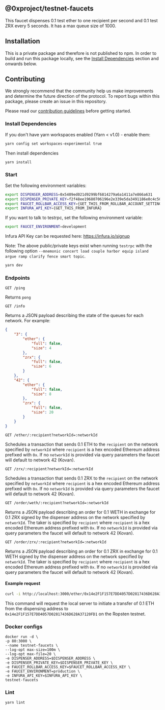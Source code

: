 ## @0xproject/testnet-faucets

This faucet dispenses 0.1 test ether to one recipient per second and 0.1 test ZRX every 5 seconds. It has a max queue size of 1000.

## Installation

This is a private package and therefore is not published to npm. In order to build and run this package locally, see the [Install Dependencies](#Install-Dependencies) section and onwards below.

## Contributing

We strongly recommend that the community help us make improvements and determine the future direction of the protocol. To report bugs within this package, please create an issue in this repository.

Please read our [contribution guidelines](../../CONTRIBUTING.md) before getting started.

### Install Dependencies

If you don't have yarn workspaces enabled (Yarn < v1.0) - enable them:

```bash
yarn config set workspaces-experimental true
```

Then install dependencies

```bash
yarn install
```

### Start

Set the following environment variables:

```bash
export DISPENSER_ADDRESS=0x5409ed021d9299bf6814279a6a1411a7e866a631
export DISPENSER_PRIVATE_KEY=f2f48ee19680706196e2e339e5da3491186e0c4c5030670656b0e0164837257d
export FAUCET_ROLLBAR_ACCESS_KEY={GET_THIS_FROM_ROLLBAR_ACCOUNT_SETTINGS}
export INFURA_API_KEY={GET_THIS_FROM_INFURA}
```

If you want to talk to testrpc, set the following environment variable:

```bash
export FAUCET_ENVIRONMENT=development
```

Infura API Key can be requested here: https://infura.io/signup

Note: The above public/private keys exist when running `testrpc` with the following option `--mnemonic concert load couple harbor equip island argue ramp clarify fence smart topic`.

```bash
yarn dev
```

### Endpoints

`GET /ping`

Returns `pong`

`GET /info`

Returns a JSON payload describing the state of the queues for each network. For example:

```json
{
    "3": {
        "ether": {
            "full": false,
            "size": 4
        },
        "zrx": {
            "full": false,
            "size": 6
        }
    },
    "42": {
        "ether": {
            "full": false,
            "size": 8
        },
        "zrx": {
            "full": false,
            "size": 20
        }
    }
}
```

`GET /ether/:recipient?networkId=:networkId`

Schedules a transaction that sends 0.1 ETH to the `recipient` on the network specified by `networkId` where `recipient` is a hex encoded Ethereum address prefixed with `0x`. If no `networkId` is provided via query parameters the faucet will default to network 42 (Kovan).


`GET /zrx/:recipient?networkId=:networkId`

Schedules a transaction that sends 0.1 ZRX to the `recipient` on the network specified by `networkId` where `recipient` is a hex encoded Ethereum address prefixed with `0x`. If no `networkId` is provided via query parameters the faucet will default to network 42 (Kovan).

`GET /order/weth/:recipient?networkId=:networkId`

Returns a JSON payload describing an order for 0.1 WETH in exchange for 0.1 ZRX signed by the dispenser address on the network specified by `networkId`. The taker is specified by `recipient` where `recipient` is a hex encoded Ethereum address prefixed with `0x`. If no `networkId` is provided via query parameters the faucet will default to network 42 (Kovan).

`GET /order/zrx/:recipient?networkId=:networkId`

Returns a JSON payload describing an order for 0.1 ZRX in exchange for 0.1 WETH signed by the dispenser address on the network specified by `networkId`. The taker is specified by `recipient` where `recipient` is a hex encoded Ethereum address prefixed with `0x`. If no `networkId` is provided via query parameters the faucet will default to network 42 (Kovan).

#### Example request

```bash
curl -i http://localhost:3000/ether/0x14e2F1F157E7DD4057D02817436D628A37120FD1\?networkId=3
```

This command will request the local server to initiate a transfer of 0.1 ETH from the dispensing address to `0x14e2F1F157E7DD4057D02817436D628A37120FD1` on the Ropsten testnet.

### Docker configs

```
docker run -d \
-p 80:3000 \
--name testnet-faucets \
--log-opt max-size=100m \
--log-opt max-file=20 \
-e DISPENSER_ADDRESS=$DISPENSER_ADDRESS \
-e DISPENSER_PRIVATE_KEY=$DISPENSER_PRIVATE_KEY \
-e FAUCET_ROLLBAR_ACCESS_KEY=$FAUCET_ROLLBAR_ACCESS_KEY \
-e FAUCET_ENVIRONMENT=production \
-e INFURA_API_KEY=$INFURA_API_KEY \
testnet-faucets
```

### Lint

```bash
yarn lint
```
